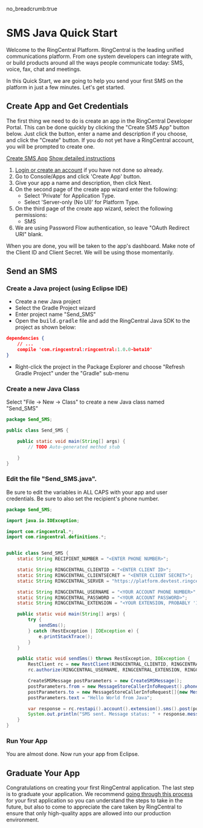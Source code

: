 no_breadcrumb:true

# SMS Java Quick Start

Welcome to the RingCentral Platform. RingCentral is the leading unified communications platform. From one system developers can integrate with, or build products around all the ways people communicate today: SMS, voice, fax, chat and meetings.

In this Quick Start, we are going to help you send your first SMS on the platform in just a few minutes. Let's get started.

## Create App and Get Credentials

The first thing we need to do is create an app in the RingCentral Developer Portal. This can be done quickly by clicking the "Create SMS App" button below. Just click the button, enter a name and description if you choose, and click the "Create" button. If you do not yet have a RingCentral account, you will be prompted to create one.

<a target="_new" href="https://developer.ringcentral.com/new-app?name=SMS+Quick+Start+App&desc=A+simple+app+to+demo+sending+an+SMS+on+RingCentral&public=false&type=ServerOther&carriers=7710,7310,3420&permissions=SMS,ReadMessages&redirectUri=" class="btn btn-primary">Create SMS App</a>
<a class="btn-link btn-collapse" data-toggle="collapse" href="#create-app-instructions" role="button" aria-expanded="false" aria-controls="create-app-instructions">Show detailed instructions</a>

<div class="collapse" id="create-app-instructions">
<ol>
<li><a href="https://developer.ringcentral.com/login.html#/">Login or create an account</a> if you have not done so already.</li>
<li>Go to Console/Apps and click 'Create App' button.</li>
<li>Give your app a name and description, then click Next.</li>
<li>On the second page of the create app wizard enter the following:
  <ul>
  <li>Select 'Private' for Application Type.</li>
  <li>Select 'Server-only (No UI)' for Platform Type.</li>
  </ul>
  </li>
<li>On the third page of the create app wizard, select the following permissions:
  <ul>
    <li>SMS</li>
  </ul>
  </li>
<li>We are using Password Flow authentication, so leave "OAuth Redirect URI" blank.</li>
</ol>
</div>

When you are done, you will be taken to the app's dashboard. Make note of the Client ID and Client Secret. We will be using those momentarily.

## Send an SMS

### Create a Java project (using Eclipse IDE)

* Create a new Java project
* Select the Gradle Project wizard
* Enter project name "Send_SMS"
* Open the <tt>build.gradle</tt> file and add the RingCentral Java SDK to the project as shown below:

```json hl_lines="3",linenums="1"
dependencies {
    // ...
    compile 'com.ringcentral:ringcentral:1.0.0-beta10'
}
```

* Right-click the project in the Package Explorer and choose "Refresh Gradle Project" under the "Gradle" sub-menu

### Create a new Java Class

Select "File -> New -> Class" to create a new Java class named "Send_SMS"

```java
package Send_SMS;

public class Send_SMS {

	public static void main(String[] args) {
		// TODO Auto-generated method stub

	}
}
```

### Edit the file "Send_SMS.java".

Be sure to edit the variables in ALL CAPS with your app and user credentials. Be sure to also set the recipient's phone number.

```java
package Send_SMS;

import java.io.IOException;

import com.ringcentral.*;
import com.ringcentral.definitions.*;


public class Send_SMS {
    static String RECIPIENT_NUMBER = "<ENTER PHONE NUMBER>";

    static String RINGCENTRAL_CLIENTID = "<ENTER CLIENT ID>";
    static String RINGCENTRAL_CLIENTSECRET = "<ENTER CLIENT SECRET>";
    static String RINGCENTRAL_SERVER = "https://platform.devtest.ringcentral.com";

    static String RINGCENTRAL_USERNAME = "<YOUR ACCOUNT PHONE NUMBER>";
    static String RINGCENTRAL_PASSWORD = "<YOUR ACCOUNT PASSWORD>";
    static String RINGCENTRAL_EXTENSION = "<YOUR EXTENSION, PROBABLY '101'>";

    public static void main(String[] args) {
        try {
            sendSms();
        } catch (RestException | IOException e) {
            e.printStackTrace();
        }
    }

    public static void sendSms() throws RestException, IOException {
        RestClient rc = new RestClient(RINGCENTRAL_CLIENTID, RINGCENTRAL_CLIENTSECRET, RINGCENTRAL_SERVER);
        rc.authorize(RINGCENTRAL_USERNAME, RINGCENTRAL_EXTENSION, RINGCENTRAL_PASSWORD);

        CreateSMSMessage postParameters = new CreateSMSMessage();
        postParameters.from = new MessageStoreCallerInfoRequest().phoneNumber(RINGCENTRAL_USERNAME);
        postParameters.to = new MessageStoreCallerInfoRequest[]{new MessageStoreCallerInfoRequest().phoneNumber(RECIPIENT_NUMBER)};
        postParameters.text = "Hello World from Java";

        var response = rc.restapi().account().extension().sms().post(postParameters);
        System.out.println("SMS sent. Message status: " + response.messageStatus);
    }
}
```

### Run Your App

You are almost done. Now run your app from Eclipse.

## Graduate Your App

Congratulations on creating your first RingCentral application. The last step is to graduate your application. We recommend [going through this process](../../../basics/production) for your first application so you can understand the steps to take in the future, but also to come to appreciate the care taken by RingCentral to ensure that only high-quality apps are allowed into our production environment.
